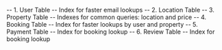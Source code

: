 -- 1. User Table
-- Index for faster email lookups
-- 2. Location Table
-- 3. Property Table
-- Indexes for common queries: location and price
-- 4. Booking Table
-- Index for faster lookups by user and property
-- 5. Payment Table
-- Index for booking lookup
-- 6. Review Table
-- Index for booking lookup